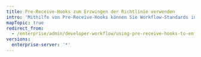 ```yaml
---
title: Pre-Receive-Hooks zum Erzwingen der Richtlinie verwenden
intro: 'Mithilfe von Pre-Receive-Hooks können Sie Workflow-Standards in Ihrer Organisation erzwingen. Zum Verwenden von Pre-Receive-Hooks muss der Code einen vordefinierten Satz an Qualitätsprüfungen bestehen, bevor der Push in das Repository akzeptiert wird.'
mapTopic: true
redirect_from:
  - /enterprise/admin/developer-workflow/using-pre-receive-hooks-to-enforce-policy
versions:
  enterprise-server: '*'
---
```


